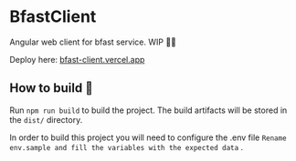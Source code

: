 # BfastClient
Angular web client for bfast service. WIP 👷‍♂️

Deploy here: [bfast-client.vercel.app](https://bfast-client.vercel.app/)

## How to build 🔨

Run `npm run build` to build the project. The build artifacts will be stored in the `dist/` directory.

In order to build this project you will need to configure the .env file `Rename env.sample and fill the variables with the expected data` .
